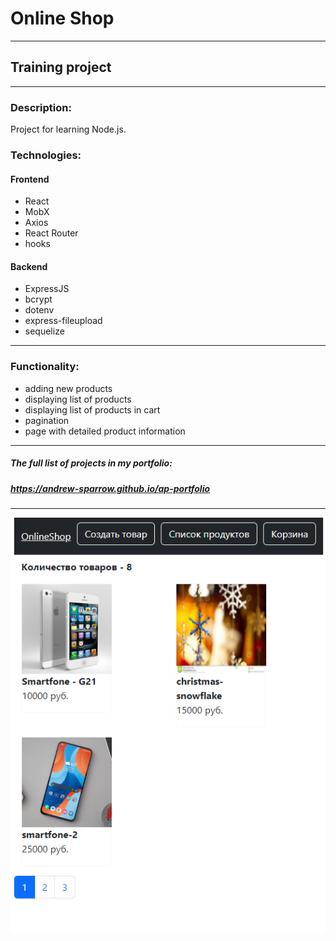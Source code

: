 # Online Shop
---

## Training project

---

### Description:
Project for learning Node.js.

### Technologies:

#### Frontend
* React
* MobX
* Axios
* React Router
* hooks

#### Backend
* ExpressJS
* bcrypt
* dotenv
* express-fileupload
* sequelize

---
### Functionality:
- adding new products
- displaying list of products
- displaying list of products in cart
- pagination
- page with detailed product information

---
##### The full list of projects in my portfolio:
##### https://andrew-sparrow.github.io/ap-portfolio
---

![Alt text](client/public/screenshot.png?raw=true "Title")
